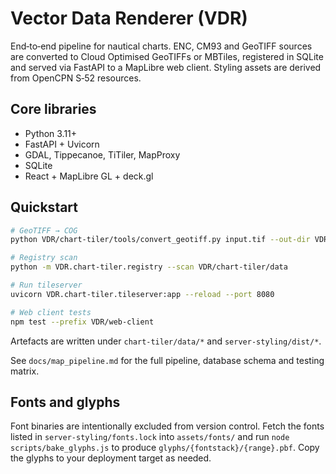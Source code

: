 # Vector Data Renderer (VDR)

End‑to‑end pipeline for nautical charts.  ENC, CM93 and GeoTIFF sources are converted to Cloud Optimised GeoTIFFs or MBTiles, registered in SQLite and served via FastAPI to a MapLibre web client.  Styling assets are derived from OpenCPN S‑52 resources.

## Core libraries
- Python 3.11+
- FastAPI + Uvicorn
- GDAL, Tippecanoe, TiTiler, MapProxy
- SQLite
- React + MapLibre GL + deck.gl

## Quickstart
```bash
# GeoTIFF → COG
python VDR/chart-tiler/tools/convert_geotiff.py input.tif --out-dir VDR/chart-tiler/data/geotiff

# Registry scan
python -m VDR.chart-tiler.registry --scan VDR/chart-tiler/data

# Run tileserver
uvicorn VDR.chart-tiler.tileserver:app --reload --port 8080

# Web client tests
npm test --prefix VDR/web-client
```
Artefacts are written under `chart-tiler/data/*` and `server-styling/dist/*`.

See `docs/map_pipeline.md` for the full pipeline, database schema and testing matrix.

## Fonts and glyphs
Font binaries are intentionally excluded from version control. Fetch the fonts
listed in `server-styling/fonts.lock` into `assets/fonts/` and run
`node scripts/bake_glyphs.js` to produce `glyphs/{fontstack}/{range}.pbf`.
Copy the glyphs to your deployment target as needed.
